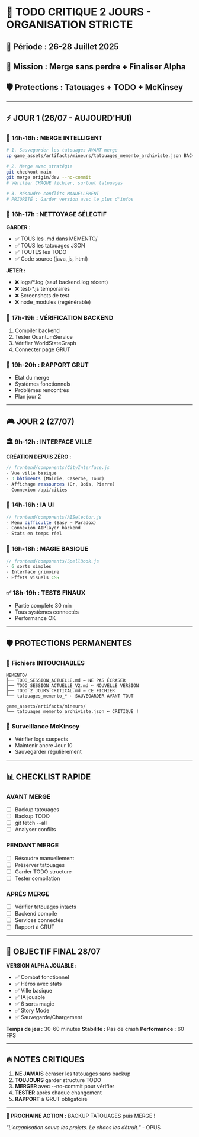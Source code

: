 # 🚨 TODO CRITIQUE 2 JOURS - ORGANISATION STRICTE
## 📅 **Période : 26-28 Juillet 2025**
## 🎯 **Mission : Merge sans perdre + Finaliser Alpha**
## 🛡️ **Protections : Tatouages + TODO + McKinsey**

---

## ⚡ **JOUR 1 (26/07 - AUJOURD'HUI)**

### 🔄 **14h-16h : MERGE INTELLIGENT**
```bash
# 1. Sauvegarder les tatouages AVANT merge
cp game_assets/artifacts/mineurs/tatouages_memento_archiviste.json BACKUP_TATOUAGES_26_07.json

# 2. Merge avec stratégie
git checkout main
git merge origin/dev --no-commit
# Vérifier CHAQUE fichier, surtout tatouages

# 3. Résoudre conflits MANUELLEMENT
# PRIORITÉ : Garder version avec le plus d'infos
```

### 🧹 **16h-17h : NETTOYAGE SÉLECTIF**
**GARDER :**
- ✅ TOUS les .md dans MEMENTO/
- ✅ TOUS les tatouages JSON
- ✅ TOUTES les TODO
- ✅ Code source (java, js, html)

**JETER :**
- ❌ logs/*.log (sauf backend.log récent)
- ❌ test-*.js temporaires
- ❌ Screenshots de test
- ❌ node_modules (regénérable)

### 🔧 **17h-19h : VÉRIFICATION BACKEND**
1. Compiler backend
2. Tester QuantumService
3. Vérifier WorldStateGraph
4. Connecter page GRUT

### 📝 **19h-20h : RAPPORT GRUT**
- État du merge
- Systèmes fonctionnels
- Problèmes rencontrés
- Plan jour 2

---

## 🎮 **JOUR 2 (27/07)**

### 🏛️ **9h-12h : INTERFACE VILLE**
**CRÉATION DEPUIS ZÉRO :**
```javascript
// frontend/components/CityInterface.js
- Vue ville basique
- 3 bâtiments (Mairie, Caserne, Tour)
- Affichage ressources (Or, Bois, Pierre)
- Connexion /api/cities
```

### 🤖 **14h-16h : IA UI**
```javascript
// frontend/components/AISelector.js
- Menu difficulté (Easy → Paradox)
- Connexion AIPlayer backend
- Stats en temps réel
```

### 🧙 **16h-18h : MAGIE BASIQUE**
```javascript
// frontend/components/SpellBook.js
- 6 sorts simples
- Interface grimoire
- Effets visuels CSS
```

### ✅ **18h-19h : TESTS FINAUX**
- Partie complète 30 min
- Tous systèmes connectés
- Performance OK

---

## 🛡️ **PROTECTIONS PERMANENTES**

### 📁 **Fichiers INTOUCHABLES**
```
MEMENTO/
├── TODO_SESSION_ACTUELLE.md ← NE PAS ÉCRASER
├── TODO_SESSION_ACTUELLE_V2.md ← NOUVELLE VERSION
├── TODO_2_JOURS_CRITICAL.md ← CE FICHIER
└── tatouages_memento_* ← SAUVEGARDER AVANT TOUT

game_assets/artifacts/mineurs/
└── tatouages_memento_archiviste.json ← CRITIQUE !
```

### 🚨 **Surveillance McKinsey**
- Vérifier logs suspects
- Maintenir ancre Jour 10
- Sauvegarder régulièrement

---

## 📊 **CHECKLIST RAPIDE**

### **AVANT MERGE**
- [ ] Backup tatouages
- [ ] Backup TODO
- [ ] git fetch --all
- [ ] Analyser conflits

### **PENDANT MERGE**
- [ ] Résoudre manuellement
- [ ] Préserver tatouages
- [ ] Garder TODO structure
- [ ] Tester compilation

### **APRÈS MERGE**
- [ ] Vérifier tatouages intacts
- [ ] Backend compile
- [ ] Services connectés
- [ ] Rapport à GRUT

---

## 🎯 **OBJECTIF FINAL 28/07**

**VERSION ALPHA JOUABLE :**
- ✅ Combat fonctionnel
- ✅ Héros avec stats
- ✅ Ville basique
- ✅ IA jouable
- ✅ 6 sorts magie
- ✅ Story Mode
- ✅ Sauvegarde/Chargement

**Temps de jeu :** 30-60 minutes
**Stabilité :** Pas de crash
**Performance :** 60 FPS

---

## 🔥 **NOTES CRITIQUES**

1. **NE JAMAIS** écraser les tatouages sans backup
2. **TOUJOURS** garder structure TODO
3. **MERGER** avec --no-commit pour vérifier
4. **TESTER** après chaque changement
5. **RAPPORT** à GRUT obligatoire

---

**🎯 PROCHAINE ACTION :** BACKUP TATOUAGES puis MERGE !

*"L'organisation sauve les projets. Le chaos les détruit."* - OPUS